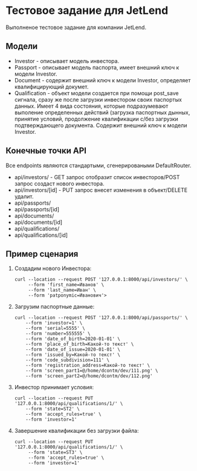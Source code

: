 # Тестовое задание для JetLend


Выполненое тестовое задание для компании JetLend.

## Модели

* Investor - описывает модель инвестора.
* Passport - описывает модель паспорта, имеет внешний ключ к модели Investor.
* Document - содержит внешний ключ к модели Investor, определяет квалифицирующий докумет.
* Qualification - объект модели создается при помощи post_save сигнала, сразу же после загрузки инвестором своих паспортых данных. Имеет 4 вида состояния, которые подразумевают выполение определенных действий (загрузка паспортных дынных, принятие условий, продолжение квалификации с/без загрузки подтверждающего документа. Cодержит внешний ключ к модели Investor.

## Конечные точки API

Все endpoints являются стандартыми, сгенерироваными DefaultRouter.

* api/investors/ - GET запрос отобразит список инвесторов/POST запрос создаст нового инвестора.
* api/investors/[id] - PUT запрос внесет изменения в объект/DELETE удалит.
* api/passports/
* api/passports/[id]
* api/documents/
* api/documents/[id]
* api/qualifications/
* api/qualifications/[id]


## Пример сценария

1. Создадим нового Инвестора:
   ````
   curl --location --request POST '127.0.0.1:8000/api/investors/' \
        --form 'first_name=Иванов' \
        --form 'last_name=Иван' \
        --form 'patponymic=Иванович'>
   ````
2. Загрузим паспортные данные:
	````
   curl --location --request POST '127.0.0.1:8000/api/passports/' \
		--form 'investor=1' \
		--form 'serial=5555' \
		--form 'number=555555' \
		--form 'date_of_birth=2020-01-01' \
		--form 'place_of_birth=Какой-то текст' \
		--form 'date_of_issue=2020-01-01' \
		--form 'issued_by=Какой-то текст' \
		--form 'code_subdivision=111' \
		--form 'registration_address=Какой-то текст' \
		--form 'screen_part1=@/home/dcontm/dev/111.png' \
		--form 'screen_part2=@/home/dcontm/dev/112.png'
   ````
3. Инвестор принимает условия:
	````
   curl --location --request PUT '127.0.0.1:8000/api/qualifications/1/' \
		--form 'state=ST2' \
		--form 'accept_rules=true' \
		--form 'investor=1'
   ````
4. Завершение квалификации без загрузки файла:
   ````
   curl --location --request PUT '127.0.0.1:8000/api/qualifications/1/' \
		--form 'state=ST3' \
		--form 'accept_rules=true' \
		--form 'investor=1'
   ````
